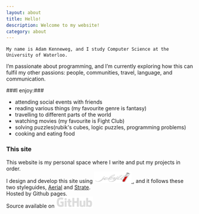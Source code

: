 ```yaml
---
layout: about
title: Hello!
description: Welcome to my website!
category: about
---
```


	My name is Adam Kenneweg, and I study Computer Science at the University of Waterloo.
I’m passionate about programming, and I’m currently exploring how this can fulfil my other passions: people, communities, travel, language, and communication.

###I enjoy:###
* attending social events with friends
* reading various things (my favourite genre is fantasy)
* travelling to different parts of the world
* watching movies (my favourite is Fight Club)
* solving puzzles(rubik's cubes, logic puzzles, programming problems)
* cooking and eating food


<p>
    <h3>This site</h3>
    This website is my personal space where I write and put my projects in order.<br />
    I design and develop this site using 
    <a href="http://jekyllrb.com/">
        <img src="/images/jekyll-logo.png" style="width: 100px; height: 30px" alt="Jekyll • Transform your plain text into static websites and blogs">
        </img>
    </a>, 
     and it follows these two styleguides, <a href="http://html5up.net/uploads/demos/aerial">Aerial</a> and <a href="http://html5up.net/uploads/demos/strata">Strate</a>.
	<br />
    Hosted by Github pages.
	<br />
    Source available on 
        <a href="https://github.com/akenne/akenne.github.io/">
            <img src="/images/github-logo.png" style="width: 100px; height: 30px" alt="GitHub • Social coding">
        </a>
</p>